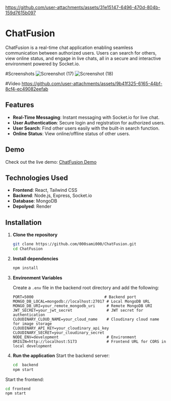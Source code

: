 
https://github.com/user-attachments/assets/31e15147-6496-470d-804b-159d7615b097
# ChatFusion

ChatFusion is a real-time chat application enabling seamless communication between authorized users. Users can search for others, view online status, and engage in live chats, all in a secure and interactive environment powered by Socket.io.

#Screenshots
![Screenshot (17)](https://github.com/user-attachments/assets/ccc2abba-fcd8-42e4-9f71-565ac958b612)
![Screenshot (18)](https://github.com/user-attachments/assets/40f80256-0385-43f7-bcf5-12ad87adc691)

#Video
https://github.com/user-attachments/assets/9b41f325-6165-44bf-8cf4-ec49082eefab


## Features

- **Real-Time Messaging**: Instant messaging with Socket.io for live chat.
- **User Authentication**: Secure login and registration for authorized users.
- **User Search**: Find other users easily with the built-in search function.
- **Online Status**: View online/offline status of other users.

## Demo

Check out the live demo: [ChatFusion Demo](https://chatfusion-mt8f.onrender.com/)
## Technologies Used

- **Frontend**: React, Tailwind CSS
- **Backend**: Node.js, Express, Socket.io
- **Database**: MongoDB
- **Depolyed**: Render 

## Installation

1. **Clone the repository**
   ```bash
   git clone https://github.com/000sami000/ChatFusion.git
   cd ChatFusion
   
2. **Install dependencies**
   ```bash
   npm install
3. **Environment Variables**

   Create a `.env` file in the backend root directory and add the following:

   ```plaintext
   PORT=5000                               # Backend port
   MONGO_DB_LOCAL=mongodb://localhost:27017 # Local MongoDB URL
   MONGO_DB_URI=your_remote_mongodb_uri     # Remote MongoDB URI
   JWT_SECRET=your_jwt_secret               # JWT secret for authentication
   CLOUDINARY_CLOUD_NAME=your_cloud_name    # Cloudinary cloud name for image storage
   CLOUDINARY_API_KEY=your_cloudinary_api_key
   CLOUDINARY_SECRET=your_cloudinary_secret
   NODE_ENV=development                     # Environment
   ORIGIN=http://localhost:5173             # Frontend URL for CORS in local development 
4. **Run the application**
  Start the backend server:
   ```bash
   cd  backend
   npm start
  Start the frontend:
   ```bash
   cd frontend
   npm start


